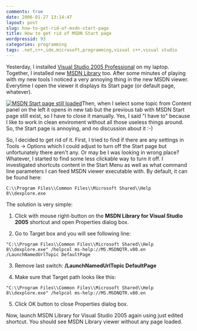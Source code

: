 ```yaml
---
comments: true
date: 2006-01-27 13:14:47
layout: post
slug: how-to-get-rid-of-msdn-start-page
title: How to get rid of MSDN Start page
wordpressid: 93
categories: programming
tags: .net,c++,ide,microsoft,programming,visual c++,visual studio
---
```


Yesterday, I installed [Visual Studio 2005 Professional](http://msdn.microsoft.com/vstudio/products/vspro/default.aspx) on my laptop. Together, I installed new [MSDN Library](http://msdn.microsoft.com) too. After some minutes of playing with my new tools I noticed a very annoying thing in the new MSDN viewer. Everytime I open the viewer it displays its Start page (or default page, whatever).







[![MSDN Start page still loaded](http://mateusz.loskot.net/gallery/_gallery_albums_store/software/msgn_viewer_start_page_tab_zombie.thumb.jpg)](http://mateusz.loskot.net/gallery/software/msgn_viewer_start_page_tab_zombie)Then, when I select some topic from Content panel on the left it opens in new tab but the previous tab with MSDN Start page still exist, so I have to close it manually. Yes, I said "I have to" because I like to work in clean enviroment without all those useless things around. So, the Start page is annoying, and no discussion about it :-)







So, I decided to get rid of it. First, I tried to find if there are any settings in Tools -> Options which I could adjust to turn off the Start page but unfortunately there aren't any. Or may be I was looking in wrong place? Whatever, I started to find some less clickable way to turn it off. I investigated shortcuts content in the Start Menu as well as what command line parameters I can feed MSDN viewer executable with. By default, it can be found here:

    
    C:\\Program Files\\Common Files\\Microsoft Shared\\Help 8\\dexplore.exe









The solution is very simple:




	
  1. Click with mouse right-button on the **MSDN Library for Visual Studio 2005** shortcut and open Properties dialog box.


	
  2. Go to Target box and you will see following line:

    
    "C:\\Program Files\\Common Files\\Microsoft Shared\\Help 8\\dexplore.exe" /helpcol ms-help://MS.MSDNQTR.v80.en /LaunchNamedUrlTopic DefaultPage



	
  3. Remove last switch: **/LaunchNamedUrlTopic DefaultPage**


	
  4. Make sure that Target path looks like this:

    
    "C:\\Program Files\\Common Files\\Microsoft Shared\\Help 8\\dexplore.exe" /helpcol ms-help://MS.MSDNQTR.v80.en



	
  5. Click OK button to close Properties dialog box.



Now, launch MSDN Library for Visual Studio 2005 again using just edited shortcut.
You should see MSDN Library viewer without any page loaded.

